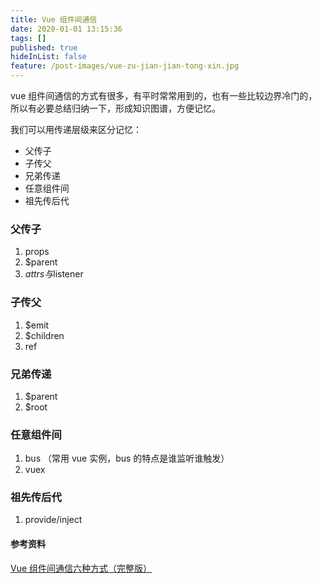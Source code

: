 ```yaml
---
title: Vue 组件间通信
date: 2020-01-01 13:15:36
tags: []
published: true
hideInList: false
feature: /post-images/vue-zu-jian-jian-tong-xin.jpg
---
```

vue 组件间通信的方式有很多，有平时常常用到的，也有一些比较边界冷门的，所以有必要总结归纳一下，形成知识图谱，方便记忆。

我们可以用传递层级来区分记忆：

* 父传子
* 子传父
* 兄弟传递
* 任意组件间
* 祖先传后代

### 父传子

1. props
2. $parent
3. $attrs与$listener

### 子传父

1. $emit
2. $children
3. ref

### 兄弟传递

1. $parent
2. $root

### 任意组件间

1. bus （常用 vue 实例，bus 的特点是谁监听谁触发）
2. vuex

### 祖先传后代

1. provide/inject


#### 参考资料
[Vue 组件间通信六种方式（完整版）](https://juejin.im/post/5cde0b43f265da03867e78d3)